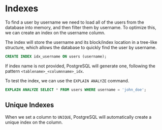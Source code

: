 # Indexes

To find a user by username we need to load all of the users from the database into memory, and then filter them by username.
To optimize this, we can create an index on the username column.

The index will store the username and its block/index location in a tree-like structure, which allows the database to quickly find the user by username.

```sql
CREATE INDEX idx_username ON users (username);
```

If index name is not provided, PostgreSQL will generate one, following the pattern `<tablename>_<columnname>_idx`.

To test the index, we can use the `EXPLAIN ANALYZE` command.

```sql
EXPLAIN ANALYZE SELECT * FROM users WHERE username = 'john_doe';
```

## Unique Indexes

When we set a column to `UNIQUE`, PostgreSQL will automatically create a unique index on the column.

